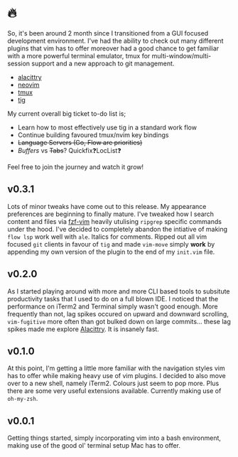 # :fire: 

So, it's been around 2 month since I transitioned from a GUI focused development environment. I've had the ability to check out many different plugins that vim has to offer moreover had a good chance to get familiar with a more powerful terminal emulator, tmux for multi-window/multi-session support and a new approach to git management.

- [alacittry](https://github.com/jwilm/alacritty)
- [neovim](https://github.com/neovim/neovim)
- [tmux](https://github.com/tmux/tmux/wiki)
- [tig](https://github.com/jonas/tig)

My current overall big ticket to-do list is;

- Learn how to most effectively use tig in a standard work flow
- Continue building favoured tmux/nvim key bindings
- ~~Language Servers (Go, Flow are priorities)~~
- *Buffers* vs ~~Tabs~~? Quickfix:question:LocList:question:

Feel free to join the journey and watch it grow!

## v0.3.1
Lots of minor tweaks have come out to this release. My appearance preferences are beginning to finally mature. I've tweaked how I search content and files via [fzf-vim](https://github.com/junegunn/fzf.vim) heavily utulising `ripgrep` specific commands under the hood. I've decided to completely abandon the intiative of making `flow lsp` work well with `ale`. Italics for comments. Ripped out all vim focused `git`  clients in favour of `tig` and made `vim-move` simply **work** by appending my own version of the plugin to the end of my `init.vim` file. 

## v0.2.0
As I started playing around with more and more CLI based tools to subsitute productivity tasks that I used to do on a full blown IDE. I noticed that the performance on iTerm2 and Terminal simply wasn't good enough. More frequently than not, lag spikes occured on upward and downward scrolling, `vim-fugitive` more often than got bulked down on large commits... these lag spikes made me explore [Alacittry](https://github.com/jwilm/alacritty). It is insanely fast.

## v0.1.0
At this point, I'm getting a little more familiar with the navigation styles vim has to offer while making heavy use of vim plugins. I decided to also move over to a new shell, namely iTerm2. Colours just seem to pop more. Plus there are some very useful extensions available. Currently making use of `oh-my-zsh`.

## v0.0.1
Getting things started, simply incorporating vim into a bash environment, making use of the good ol' terminal setup Mac has to offer.
